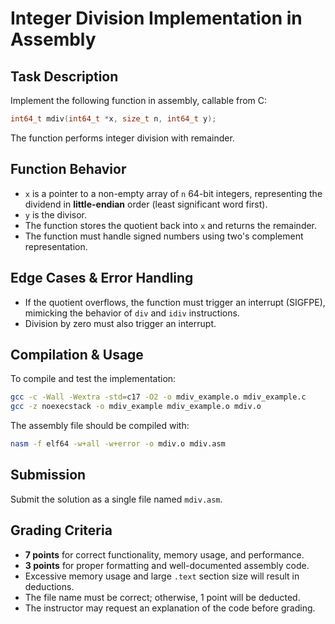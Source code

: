 # Integer Division Implementation in Assembly

## Task Description
Implement the following function in assembly, callable from C:

```c
int64_t mdiv(int64_t *x, size_t n, int64_t y);
```

The function performs integer division with remainder.

## Function Behavior
- `x` is a pointer to a non-empty array of `n` 64-bit integers, representing the dividend in **little-endian** order (least significant word first).
- `y` is the divisor.
- The function stores the quotient back into `x` and returns the remainder.
- The function must handle signed numbers using two's complement representation.

## Edge Cases & Error Handling
- If the quotient overflows, the function must trigger an interrupt (SIGFPE), mimicking the behavior of `div` and `idiv` instructions.
- Division by zero must also trigger an interrupt.

## Compilation & Usage
To compile and test the implementation:

```sh
gcc -c -Wall -Wextra -std=c17 -O2 -o mdiv_example.o mdiv_example.c
gcc -z noexecstack -o mdiv_example mdiv_example.o mdiv.o
```

The assembly file should be compiled with:

```sh
nasm -f elf64 -w+all -w+error -o mdiv.o mdiv.asm
```

## Submission
Submit the solution as a single file named `mdiv.asm`.

## Grading Criteria
- **7 points** for correct functionality, memory usage, and performance.
- **3 points** for proper formatting and well-documented assembly code.
- Excessive memory usage and large `.text` section size will result in deductions.
- The file name must be correct; otherwise, 1 point will be deducted.
- The instructor may request an explanation of the code before grading.
